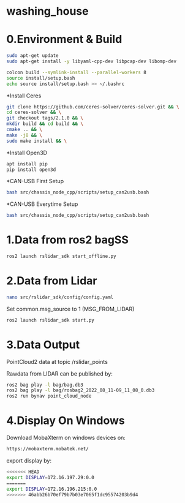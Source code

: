 # washing_house

# 0.Environment & Build

```sh
sudo apt-get update
sudo apt-get install -y libyaml-cpp-dev libpcap-dev libomp-dev
```

```sh
colcon build --symlink-install --parallel-workers 8
source install/setup.bash
echo source install/setup.bash >> ~/.bashrc
```
*Install Ceres
```sh
git clone https://github.com/ceres-solver/ceres-solver.git && \
cd ceres-solver && \
git checkout tags/2.1.0 && \
mkdir build && cd build && \
cmake .. && \
make -j8 && \
sudo make install && \
```

*Install Open3D
```sh
apt install pip
pip install open3d
```

*CAN-USB First Setup
```sh
bash src/chassis_node_cpp/scripts/setup_can2usb.bash
```
*CAN-USB Everytime Setup
```sh
bash src/chassis_node_cpp/scripts/setup_can2usb.bash
```

# 1.Data from ros2 bagSS

```sh
ros2 launch rslidar_sdk start_offline.py
```

# 2.Data from Lidar

```sh
nano src/rslidar_sdk/config/config.yaml
```

Set common.msg_source to 1 (MSG_FROM_LIDAR)

```sh
ros2 launch rslidar_sdk start.py
```

# 3.Data Output

PointCloud2 data at topic /rslidar_points

Rawdata from LIDAR can be published by:

```sh
ros2 bag play -l bag/bag.db3
ros2 bag play -l bag/rosbag2_2022_08_11-09_11_08_0.db3
ros2 run bynav point_cloud_node
```

# 4.Display On Windows

Download MobaXterm on windows devices on:

```sh
https://mobaxterm.mobatek.net/
```

export display by:

```sh
<<<<<<< HEAD
export DISPLAY=172.16.197.29:0.0        
=======
export DISPLAY=172.16.196.215:0.0     
>>>>>>> 46abb26b70ef79b7b03e7065f1dc95574203b9d4
```